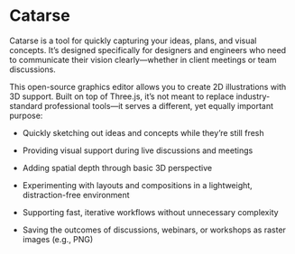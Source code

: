 # Catarse
Catarse is a tool for quickly capturing your ideas, plans, and visual concepts. It’s designed specifically for designers and engineers who need to communicate their vision clearly—whether in client meetings or team discussions.

This open-source graphics editor allows you to create 2D illustrations with 3D support. Built on top of Three.js, it’s not meant to replace industry-standard professional tools—it serves a different, yet equally important purpose:

- Quickly sketching out ideas and concepts while they’re still fresh

- Providing visual support during live discussions and meetings

- Adding spatial depth through basic 3D perspective

- Experimenting with layouts and compositions in a lightweight, distraction-free environment

- Supporting fast, iterative workflows without unnecessary complexity

- Saving the outcomes of discussions, webinars, or workshops as raster images (e.g., PNG)

